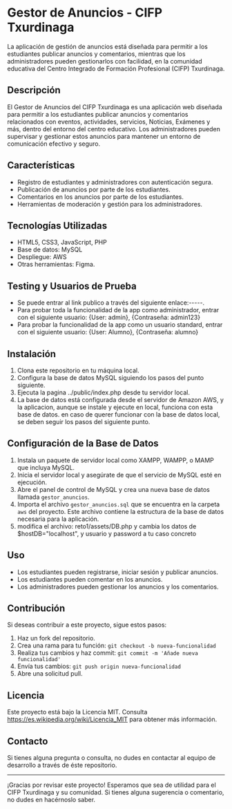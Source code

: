 # Gestor de Anuncios - CIFP Txurdinaga

La aplicación de gestión de anuncios está diseñada para permitir a los estudiantes publicar anuncios y comentarios, mientras que los administradores pueden gestionarlos con facilidad, en la comunidad educativa del Centro Integrado de Formación Profesional (CIFP) Txurdinaga.

## Descripción

El Gestor de Anuncios del CIFP Txurdinaga es una aplicación web diseñada para permitir a los estudiantes publicar anuncios y comentarios relacionados con eventos, actividades, servicios, Noticias, Exámenes y más, dentro del entorno del centro educativo. Los administradores pueden supervisar y gestionar estos anuncios para mantener un entorno de comunicación efectivo y seguro.

## Características

- Registro de estudiantes y administradores con autenticación segura.
- Publicación de anuncios por parte de los estudiantes.
- Comentarios en los anuncios por parte de los estudiantes.
- Herramientas de moderación y gestión para los administradores.

## Tecnologías Utilizadas

- HTML5, CSS3, JavaScript, PHP
- Base de datos: MySQL
- Despliegue: AWS
- Otras herramientas: Figma.
  
## Testing y Usuarios de Prueba

- Se puede entrar al link publico a través del siguiente enlace:-----.
- Para probar toda la funcionalidad de la app como administrador, entrar con el siguiente usuario: {User: admin}, {Contraseña: admin123}
- Para probar la funcionalidad de la app como un usuario standard, entrar con el siguiente usuario: {User: Alumno}, {Contraseña: alumno}



## Instalación

1. Clona este repositorio en tu máquina local.
2. Configura la base de datos MySQL siguiendo los pasos del punto siguiente.
4. Ejecuta la pagina ../public/index.php desde tu servidor local.
5. La base de datos está configurada desde el servidor de Amazon AWS, y la aplicacion, aunque se instale y ejecute en local, funciona con esta base de datos. en caso de querer funcionar con la base de datos local, se deben seguir los pasos del siguiente punto.

## Configuración de la Base de Datos

1. Instala un paquete de servidor local como XAMPP, WAMPP, o MAMP que incluya MySQL.
2. Inicia el servidor local y asegúrate de que el servicio de MySQL esté en ejecución.
3. Abre el panel de control de MySQL y crea una nueva base de datos llamada `gestor_anuncios`.
4. Importa el archivo `gestor_anuncios.sql` que se encuentra en la carpeta `aws` del proyecto. Este archivo contiene la estructura de la base de datos necesaria para la aplicación.
5. modifica el archivo: reto1/assets/DB.php y cambia los datos de $hostDB="localhost", y usuario y password a tu caso concreto

## Uso

- Los estudiantes pueden registrarse, iniciar sesión y publicar anuncios.
- Los estudiantes pueden comentar en los anuncios.
- Los administradores pueden gestionar los anuncios y los comentarios.

## Contribución

Si deseas contribuir a este proyecto, sigue estos pasos:

1. Haz un fork del repositorio.
2. Crea una rama para tu función: `git checkout -b nueva-funcionalidad`
3. Realiza tus cambios y haz commit: `git commit -m 'Añade nueva funcionalidad'`
4. Envía tus cambios: `git push origin nueva-funcionalidad`
5. Abre una solicitud pull.

## Licencia

Este proyecto está bajo la Licencia MIT. Consulta https://es.wikipedia.org/wiki/Licencia_MIT para obtener más información.

## Contacto

Si tienes alguna pregunta o consulta, no dudes en contactar al equipo de desarrollo a través de éste repositorio.

---

¡Gracias por revisar este proyecto! Esperamos que sea de utilidad para el CIFP Txurdinaga y su comunidad. Si tienes alguna sugerencia o comentario, no dudes en hacérnoslo saber.
